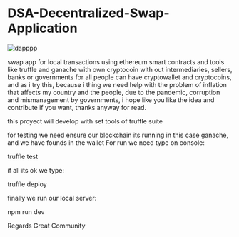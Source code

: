 # DSA-Decentralized-Swap-Application

![dapppp](https://user-images.githubusercontent.com/89045226/165136218-447d568e-0d35-4d79-9d27-7fad1a66c2dd.JPG)

swap app for local transactions using ethereum smart contracts and tools like truffle and ganache with own cryptocoin with out intermediaries, sellers, banks or governments for all people can have cryptowallet and cryptocoins, and as i try this, because i thing we need help with the problem of inflation that affects my country and the people, due to the pandemic, corruption and mismanagement by governments, i hope like you like the idea and contribute if you want, thanks anyway for read. 

this proyect will develop with set tools of truffle suite

for testing we need ensure our blockchain its running in this case ganache, and we have founds in the wallet
For run we need type on console:

truffle test

if all its ok we type:

truffle deploy

finally we run our local server:

npm run dev

Regards Great Community 
  

